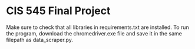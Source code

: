 # CIS 545 Final Project
Make sure to check that all libraries in requirements.txt are installed. To run the program, download the chromedriver.exe file and save it in the same filepath as data_scraper.py.
